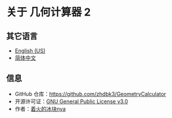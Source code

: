 # 关于 几何计算器 2

## 其它语言

- [English (US)](about.en.md)
- [简体中文](about.md)

## 信息

- GitHub 仓库：https://github.com/zhdbk3/GeometryCalculator
- 开源许可证：[GNU General Public License v3.0](https://github.com/zhdbk3/GeometryCalculator/blob/main/LICENSE)
- 作者：[着火的冰块nya](https://space.bilibili.com/551409211)
